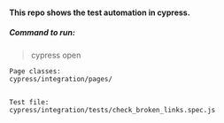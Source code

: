 #### This repo shows the test automation in cypress.

##### Command to run:
> cypress open

~~~~~
Page classes:
cypress/integration/pages/


Test file:
cypress/integration/tests/check_broken_links.spec.js


